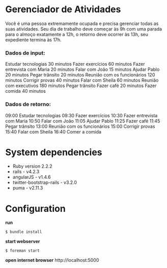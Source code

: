# Gerenciador de Atividades

Você é uma pessoa extremamente ocupada e precisa gerenciar todas as suas atividades.
Seu dia de trabalho deve começar às 9h com uma parada para o almoço exatamente a 12h, o retorno deve ocorrer às 13h, seu expediente termina às 17h.

### Dados de input:
Estudar tecnologias 30 minutos
Fazer exercícios 60 minutos
Fazer entrevista com Maria 20 minutos
Falar com João 15 minutos
Ajudar Pablo 20 minutos
Pegar trânsito 20 minutos
Reunião com os funcionários 120 minutos
Corrigir provas 40 minutos
Falar com Sheila 60 minutos
Reunião com executivos 180 minutos
Pegar trânsito
Fazer café 20 minutos
Fazer comida 40 minutos

### Dados de retorno:
09:00 Estudar tecnologias
09:30 Fazer exercícios
10:30 Fazer entrevista com Maria
10:50 Falar com João
11:05 Ajudar Pablo
11:25 Fazer café
11:45 Pegar trânsito
13:00 Reunião com os funcionários
15:00 Corrigir provas
15:40 Falar com Sheila
16:40 Comer a comida

# System dependencies
  * Ruby version 2.2.2
  * rails - v4.2.3
  * angularJS - v1.4.6
  * twitter-bootstrap-rails - v3.2.0
  * puma - v2.11.3

# Configuration
**run**
```
$ bundle install
```

**start webserver**
```
$ foreman start
```

**open internet browser**
http://localhost:5000
